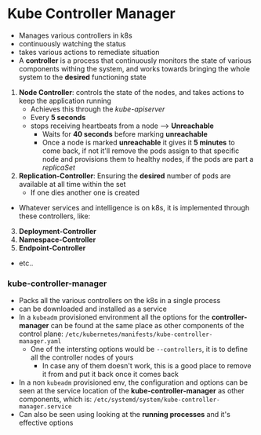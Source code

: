 Kube Controller Manager
======================
- Manages various controllers in k8s
- continuously watching the status
- takes various actions to remediate situation
- A **controller** is a process that continuously monitors the state of various components withing the system, and works towards bringing the whole system to the **desired** functioning state
1. **Node Controller**: controls the state of the nodes, and takes actions to keep the application running
   - Achieves this through the *kube-apiserver*
   - Every **5 seconds**
   - stops receiving heartbeats from a node --> **Unreachable**
      - Waits for **40 seconds** before marking **unreachable**
      - Once a node is marked **unreachable** it gives it **5 minutes** to come back, if not it'll remove the pods assign to that specific node and provisions them to healthy nodes, if the pods are part a *replicaSet*
2. **Replication-Controller**: Ensuring the **desired** number of pods are available at all time within the set
   - If one dies another one is created

- Whatever services and intelligence is on k8s, it is implemented through these controllers, like:
3. **Deployment-Controller**
4. **Namespace-Controller**
5. **Endpoint-Controller**
- etc..

### kube-controller-manager
   - Packs all the various controllers on the k8s in a single process
   - can be downloaded and installed as a service
   - In a `kubeadm` provisioned environment all the options for the **controller-manager** can be found at the same place as other components of the control plane: `/etc/kubernetes/manifests/kube-controller-manager.yaml`
      - One of the intersting options would be `--controllers`, it is to define all the controller nodes of yours
         - In case any of them doesn't work, this is a good place to remove it from and put it back once it comes back
   - In a non `kubeadm` provisioned env, the configuration and options can be seen at the service location of the **kube-controller-manager** as other components, which is: `/etc/systemd/system/kube-controller-manager.service`
   - Can also be seen using looking at the **running processes** and it's effective options
